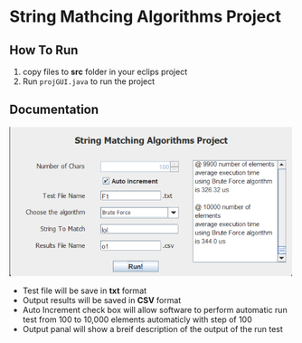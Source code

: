 # String Mathcing Algorithms Project
## How To Run
1. copy files to **src** folder in your eclips project 
2. Run `projGUI.java` to run the project

## Documentation
<img src = "screenShots/img1.png" width="500">

- Test file will be save in **txt** format
- Output results will be saved in **CSV** format 
- Auto Increment check box will allow software to perform automatic run test from 100 to 10,000 elements automaticly with step of 100
- Output panal will show a breif description of the output of the run test
